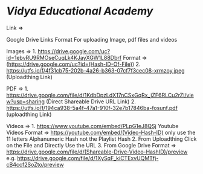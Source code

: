 <h1><i>Vidya Educational Academy</i></h1>

Link =>

Google Drive Links Format For uploading Image, pdf files and videos

Images => 1. https://drive.google.com/uc?id=1ebvRU9RMOseCuqLk4KJayXGW1L88Dbrf Format => (https://drive.google.com/uc?id=(Hash-ID-Of-File))
          2. https://utfs.io/f/4f31cb75-202b-4a26-b363-07cf7f3cec08-xrmzoy.jpeg (Uploadthing Link)

PDF => 1. https://drive.google.com/file/d/1KdbDpzLdX17nCSxGqRx_jZF6RLCu2rZl/view?usp=sharing (Direct Shareable Drive URL Link)
       2. https://utfs.io/f/194ca938-5a4f-47a1-910f-32e7b17846ba-fosunf.pdf (uploadthing Link)

Videos => 1. https://www.youtube.com/embed/PLpG1eJ8QSj Youtube Videos Format => https://youtube.com/embed/(Video-Hash-ID) only use the 11 letters Alphanumeric Hash not the Playlist Hash
          2. From Uploadthing Click on the File and Directly Use the URL
          3. From Google Drive Format => https://drive.google.com/file/d/(Shareable-Drive-Video-HashID)/preview 
          e.g. https://drive.google.com/file/d/1XySqF_kiCTExvUQMTfj-cB4ccf2SoZto/preview

